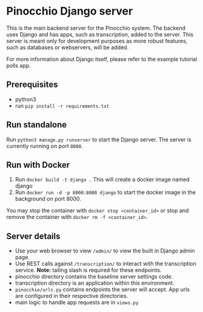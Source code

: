# Pinocchio Django server

This is the main backend server for the Pinocchio system. The backend uses Django and has apps, such as transcription, added to the server. This server is meant only for development purposes as more robust features, such as databases or webservers, will be added.

For more information about Django itself, please refer to the example tutorial polls app.

## Prerequisites 

- python3
- run `pip install -r requirements.txt`

## Run standalone

Run `python3 manage.py runserver` to start the Django server. The server is currently running on port `8000`.

## Run with Docker

1. Run `docker build -t django .` This will create a docker image named django
2. Run `docker run -d -p 8000:8000 django` to start the docker image in the background on port 8000. 

You may stop the container with `docker stop <container_id>` or stop and remove the container with `docker rm -f <container_id>`.

## Server details

- Use your web browser to view `/admin/` to view the built in Django admin page.
- Use REST calls against `/transcription/` to interact with the transcription service. **Note:** tailing slash is required for these endpoints.
- pinocchio directory contains the baseline server settings code.
- transcription directory is an application within this environment. 
- `pinocchio/urls.py` contains endpoints the server will accept. App urls are configured in their respective directories.
- main logic to handle app requests are in `views.py`
